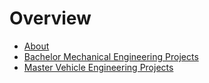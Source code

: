 # Overview
* [About](./about.md)
* [Bachelor Mechanical Engineering Projects](./bachelor/index.md)
* [Master Vehicle Engineering Projects](./master/master.md)
